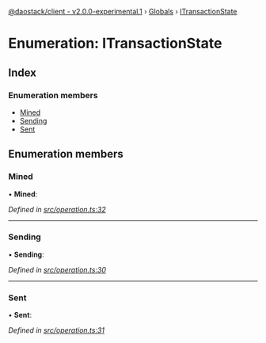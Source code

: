 [@daostack/client - v2.0.0-experimental.1](../README.md) › [Globals](../globals.md) › [ITransactionState](itransactionstate.md)

# Enumeration: ITransactionState

## Index

### Enumeration members

* [Mined](itransactionstate.md#mined)
* [Sending](itransactionstate.md#sending)
* [Sent](itransactionstate.md#sent)

## Enumeration members

###  Mined

• **Mined**:

*Defined in [src/operation.ts:32](https://github.com/daostack/client/blob/6c661ff/src/operation.ts#L32)*

___

###  Sending

• **Sending**:

*Defined in [src/operation.ts:30](https://github.com/daostack/client/blob/6c661ff/src/operation.ts#L30)*

___

###  Sent

• **Sent**:

*Defined in [src/operation.ts:31](https://github.com/daostack/client/blob/6c661ff/src/operation.ts#L31)*

